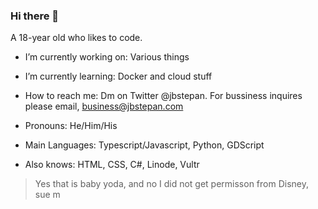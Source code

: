 ### Hi there 👋
A 18-year old who likes to code.

- I’m currently working on: Various things 
- I’m currently learning: Docker and cloud stuff
- How to reach me: Dm on Twitter @jbstepan. For bussiness inquires please email, business@jbstepan.com
- Pronouns: He/Him/His

- Main Languages: Typescript/Javascript, Python, GDScript
- Also knows: HTML, CSS, C#, Linode, Vultr

> Yes that is baby yoda, and no I did not get permisson from Disney, sue m

